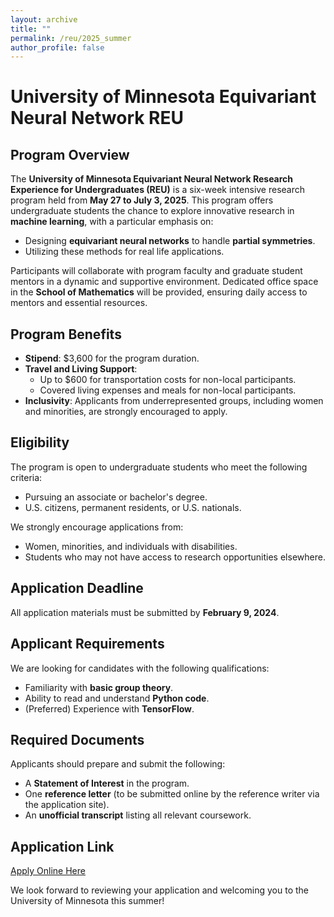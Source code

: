 ```yaml
---
layout: archive
title: ""
permalink: /reu/2025_summer
author_profile: false
---
```


# University of Minnesota Equivariant Neural Network REU

## Program Overview

The **University of Minnesota Equivariant Neural Network Research Experience for Undergraduates (REU)** is a six-week intensive research program held from **May 27 to July 3, 2025**. This program offers undergraduate students the chance to explore innovative research in **machine learning**, with a particular emphasis on:

- Designing **equivariant neural networks** to handle **partial symmetries**.
- Utilizing these methods for real life applications.

Participants will collaborate with program faculty and graduate student mentors in a dynamic and supportive environment. Dedicated office space in the **School of Mathematics** will be provided, ensuring daily access to mentors and essential resources.


## Program Benefits

- **Stipend**: $3,600 for the program duration.  
- **Travel and Living Support**:  
  - Up to $600 for transportation costs for non-local participants.  
  - Covered living expenses and meals for non-local participants.  
- **Inclusivity**: Applicants from underrepresented groups, including women and minorities, are strongly encouraged to apply.


## Eligibility

The program is open to undergraduate students who meet the following criteria:  
- Pursuing an associate or bachelor's degree.  
- U.S. citizens, permanent residents, or U.S. nationals.  

We strongly encourage applications from:  
- Women, minorities, and individuals with disabilities.  
- Students who may not have access to research opportunities elsewhere.  


## Application Deadline

All application materials must be submitted by **February 9, 2024**.


## Applicant Requirements

We are looking for candidates with the following qualifications:  
- Familiarity with **basic group theory**.  
- Ability to read and understand **Python code**.  
- (Preferred) Experience with **TensorFlow**.  


## Required Documents

Applicants should prepare and submit the following:  
- A **Statement of Interest** in the program.  
- One **reference letter** (to be submitted online by the reference writer via the application site).  
- An **unofficial transcript** listing all relevant coursework.  


## Application Link

[Apply Online Here](https://www.mathprograms.org/db/programs/1702)


We look forward to reviewing your application and welcoming you to the University of Minnesota this summer!

